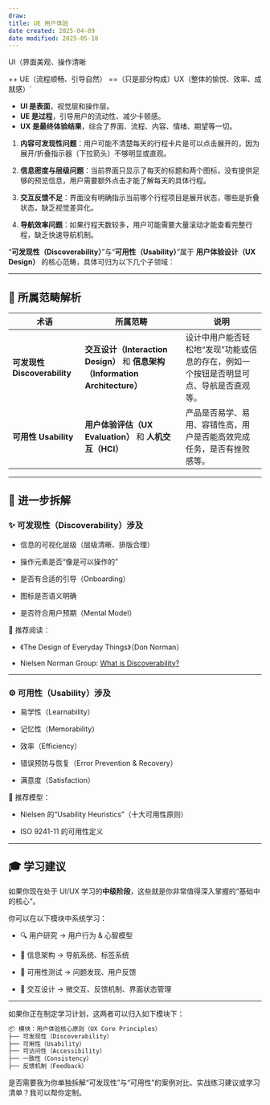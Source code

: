 ```yaml
---
draw:
title: UE 用户体验
date created: 2025-04-09
date modified: 2025-05-18
---
```


UI（界面美观、操作清晰

++ UE（流程顺畅、引导自然）
==（只是部分构成）UX（整体的愉悦、效率、成就感）`

- **UI 是表面**，视觉层和操作层。
- **UE 是过程**，引导用户的流动性、减少卡顿感。
- **UX 是最终体验结果**，综合了界面、流程、内容、情绪、期望等一切。




1. **内容可发现性问题**：用户可能不清楚每天的行程卡片是可以点击展开的，因为展开/折叠指示器（下拉箭头）不够明显或直观。
    
2. **信息密度与层级问题**：当前界面只显示了每天的标题和两个图标，没有提供足够的预览信息，用户需要额外点击才能了解每天的具体行程。
    
3. **交互反馈不足**：界面没有明确指示当前哪个行程项目是展开状态，哪些是折叠状态，缺乏视觉差异化。
    
4. **导航效率问题**：如果行程天数较多，用户可能需要大量滚动才能查看完整行程，缺乏快速导航机制。

“**可发现性（Discoverability）**”与“**可用性（Usability）**”属于 **用户体验设计（UX Design）** 的核心范畴，具体可归为以下几个子领域：

---

## 🧠 所属范畴解析

|术语|所属范畴|说明|
|---|---|---|
|**可发现性 Discoverability**|**交互设计（Interaction Design）** 和 **信息架构（Information Architecture）**|设计中用户能否轻松地“发现”功能或信息的存在，例如一个按钮是否明显可点、导航是否直观等。|
|**可用性 Usability**|**用户体验评估（UX Evaluation）** 和 **人机交互（HCI）**|产品是否易学、易用、容错性高，用户是否能高效完成任务，是否有挫败感等。|

---

## 🧩 进一步拆解

### ✨ 可发现性（Discoverability）涉及

- 信息的可视化层级（层级清晰、排版合理）
    
- 操作元素是否“像是可以操作的”
    
- 是否有合适的引导（Onboarding）
    
- 图标是否语义明确
    
- 是否符合用户预期（Mental Model）
    

📘 推荐阅读：

- 《The Design of Everyday Things》（Don Norman）
    
- Nielsen Norman Group: [What is Discoverability?](https://www.nngroup.com/articles/discoverability/)
    

---

### ⚙️ 可用性（Usability）涉及

- 易学性（Learnability）
    
- 记忆性（Memorability）
    
- 效率（Efficiency）
    
- 错误预防与恢复（Error Prevention & Recovery）
    
- 满意度（Satisfaction）
    

📘 推荐模型：

- Nielsen 的“Usability Heuristics”（十大可用性原则）
    
- ISO 9241-11 的可用性定义
    

---

## 🎓 学习建议

如果你现在处于 UI/UX 学习的**中级阶段**，这些就是你非常值得深入掌握的“基础中的核心”。

你可以在以下模块中系统学习：

- 🔍 用户研究 → 用户行为 & 心智模型
    
- 📐 信息架构 → 导航系统、标签系统
    
- 🧪 可用性测试 → 问题发现、用户反馈
    
- 🎯 交互设计 → 微交互、反馈机制、界面状态管理
    

---

如果你正在制定学习计划，这两者可以归入如下模块下：

```Java
📦 模块：用户体验核心原则（UX Core Principles）
├── 可发现性（Discoverability）
├── 可用性（Usability）
├── 可访问性（Accessibility）
├── 一致性（Consistency）
├── 反馈机制（Feedback）
```

是否需要我为你单独拆解“可发现性”与“可用性”的案例对比、实战练习建议或学习清单？我可以帮你定制。
